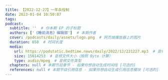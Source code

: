 ```yaml
---
title: 【2022-12-27】​一年兵役制
date: 2023-01-04 10:50:07
tags:
podcast:
  subtitle: ''  # 你本期 EP 的子标题
  authors: ['《睡前消息》编辑部']  # 本期作者
  cover: /podcasts/daily/assets/logo.png  # 网页端播放器上的图片
  duration: 650  # 时间长度
  media:
    url: https://podstatic.bedtime.news/daily/2022/12/221227.mp3  # 音频文件
    size: 15614253  # 音频文件大小（按照 Byte 计算）
    type: audio/mpeg  # 音频文件类型
  chapters: null # 本期节目章节 - 如果你想自动生成时间线 [可选的]
  references: null # 本期节目引用信息 - 如果你想自动生成引用信息模块 [可选的]
---
```

